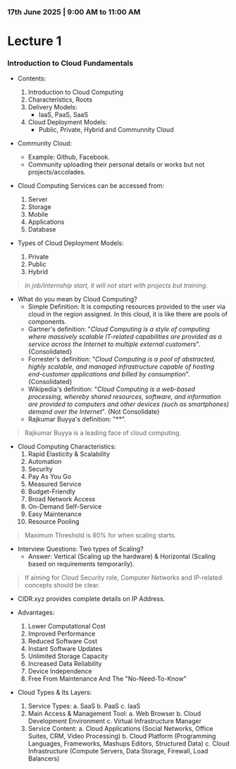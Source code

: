 ### 17th June 2025 | 9:00 AM to 11:00 AM

# Lecture 1

### Introduction to Cloud Fundamentals

- Contents:
    1. Introduction to Cloud Computing
    2. Characteristics, Roots
    3. Delivery Models:
        * IaaS, PaaS, SaaS
    4. Cloud Deployment Models:
        * Public, Private, Hybrid and Communnity Cloud

- Community Cloud:
    * Example: Github, Facebook.
    * Community uploading their personal details or works but not projects/accolades.

- Cloud Computing Services can be accessed from:
    1. Server 
    2. Storage 
    3. Mobile 
    4. Applications 
    5. Database

- Types of Cloud Deployment Models:
    1. Private
    2. Public
    3. Hybrid

> *In job/internship start, it will not start with projects but training.*

- What do you mean by Cloud Computing?
    * Simple Definition: It is computing resources provided to the user via cloud in the region assigned. In this cloud, it is like there are pools of components.
    * Gartner's definition: "*Cloud Computing is a style of computing where massively scalable IT-related capabilities are provided as a service across the Internet to multiple external customers*". {Consolidated}
    * Forrester's definition: "*Cloud Computing is a pool of abstracted, highly scalable, and managed infrastructure capable of hosting end-customer applications and billed by consumption*". {Consolidated}
    * Wikipedia's definition: "*Cloud Computing is a web-based processing, whereby shared resources, software, and information are provided to computers and other devices (such as smartphones) demand over the Internet*". {Not Consolidate}
    * Rajkumar Buyya's definition: "**".
        
> Rajkumar Buyya is a leading face of cloud computing.

- Cloud Computing Characteristics:
    1. Rapid Elasticity & Scalability
    2. Automation
    3. Security
    4. Pay As You Go
    5. Measured Service
    6. Budget-Friendly
    7. Broad Network Access
    8. On-Demand Self-Service
    9. Easy Maintenance
    10. Resource Pooling

> Maximum Threshold is 80% for when scaling starts.

- Interview Questions: Two types of Scaling?
    * Answer: Vertical (Scaling up the hardware) & Horizontal (Scaling based on requirements temporarily).

> If aiming for Cloud Security role, Computer Networks and IP-related concepts should be clear.

- CIDR.xyz provides complete details on IP Address.

- Advantages:
    1. Lower Computational Cost
    2. Improved Performance
    3. Reduced Software Cost
    4. Instant Software Updates
    5. Unlimited Storage Capacity
    6. Increased Data Reliability
    7. Device Independence
    8. Free From Maintenance And The "No-Need-To-Know"

- Cloud Types & Its Layers:
    1. Service Types:
        a.  SaaS
        b.  PaaS
        c.  IaaS
    2. Main Access & Management Tool:
        a. Web Browser
        b. Cloud Development Environment
        c. Virtual Infrastructure Manager
    3. Service Content:
        a. Cloud Applications (Social Networks, Office Suites, CRM, Video Processing)
        b. Cloud Platform (Programming Languages, Frameworks, Mashups Editors, Structured Data)
        c. Cloud Infrastructure (Compute Servers, Data Storage, Firewall, Load Balancers)
